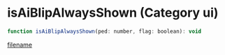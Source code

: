 # isAiBlipAlwaysShown (Category ui)

```js
function isAiBlipAlwaysShown(ped: number, flag: boolean): void
```

[filename](isAiBlipAlwaysShown_m.md ':include')